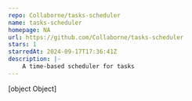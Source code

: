 ```yaml
---
repo: Collaborne/tasks-scheduler
name: tasks-scheduler
homepage: NA
url: https://github.com/Collaborne/tasks-scheduler
stars: 1
starredAt: 2024-09-17T17:36:41Z
description: |-
    A time-based scheduler for tasks
---
```


[object Object]
